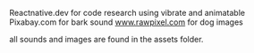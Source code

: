 Reactnative.dev for code research using vibrate and animatable
Pixabay.com for bark sound
www.rawpixel.com for dog images

all sounds and images are found in the assets folder. 
